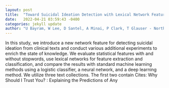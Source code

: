 ```yaml
---
layout: post
title:  "Toward Suicidal Ideation Detection with Lexical Network Features and Machine Learning"
date:   2022-04-21 03:59:43 -0400
categories: jekyll update
author: "U Bayram, W Lee, D Santel, A Minai, P Clark, T Glauser - Northeast Journal of , 2022"
---
```

In this study, we introduce a new network feature for detecting suicidal ideation from clinical texts and conduct various additional experiments to enrich the state of knowledge. We evaluate statistical features with and without stopwords, use lexical networks for feature extraction and classification, and compare the results with standard machine learning methods using a logistic classifier, a neural network, and a deep learning method. We utilize three text collections. The first two contain Cites:   Why Should I Trust You? : Explaining the Predictions of Any